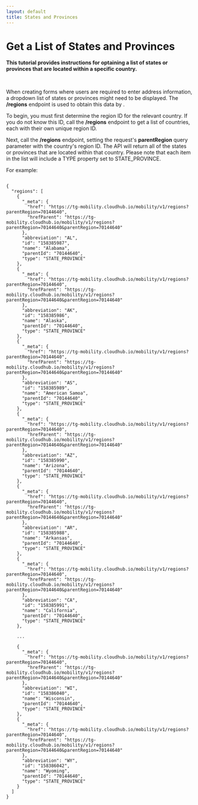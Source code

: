 ```yaml
---
layout: default
title: States and Provinces
---
```



# Get a List of States and Provinces

**This tutorial provides instructions for optaining a list of states or provinces that are located within a specific country.**

<br/>

When creating forms where users are required to enter address information, a dropdown list of states or provinces might need to be displayed. The **/regions** endpoint is used to obtain this data by . 

To begin, you must first determine the region ID for the relevant country. If you do not know this ID, call the **/regions** endpoint to get a list of countries, each with their own unique region ID.

Next, call the **/regions** endpoint, setting the request's **parentRegion** query parameter with the country's region ID. The API will return all of the states or provinces that are located within that country. Please note that each item in the list will include a TYPE property set to STATE_PROVINCE.

For example:


```

{
  "regions": [
    {
      "_meta": {
        "href": "https://tg-mobility.cloudhub.io/mobility/v1/regions?parentRegion=70144640",
        "hrefParent": "https://tg-mobility.cloudhub.io/mobility/v1/regions?parentRegion=70144640&parentRegion=70144640"
      },
      "abbreviation": "AL",
      "id": "158385987",
      "name": "Alabama",
      "parentId": "70144640",
      "type": "STATE_PROVINCE"
    },
    {
      "_meta": {
        "href": "https://tg-mobility.cloudhub.io/mobility/v1/regions?parentRegion=70144640",
        "hrefParent": "https://tg-mobility.cloudhub.io/mobility/v1/regions?parentRegion=70144640&parentRegion=70144640"
      },
      "abbreviation": "AK",
      "id": "158385986",
      "name": "Alaska",
      "parentId": "70144640",
      "type": "STATE_PROVINCE"
    },
    {
      "_meta": {
        "href": "https://tg-mobility.cloudhub.io/mobility/v1/regions?parentRegion=70144640",
        "hrefParent": "https://tg-mobility.cloudhub.io/mobility/v1/regions?parentRegion=70144640&parentRegion=70144640"
      },
      "abbreviation": "AS",
      "id": "158385989",
      "name": "American Samoa",
      "parentId": "70144640",
      "type": "STATE_PROVINCE"
    },
    {
      "_meta": {
        "href": "https://tg-mobility.cloudhub.io/mobility/v1/regions?parentRegion=70144640",
        "hrefParent": "https://tg-mobility.cloudhub.io/mobility/v1/regions?parentRegion=70144640&parentRegion=70144640"
      },
      "abbreviation": "AZ",
      "id": "158385990",
      "name": "Arizona",
      "parentId": "70144640",
      "type": "STATE_PROVINCE"
    },
    {
      "_meta": {
        "href": "https://tg-mobility.cloudhub.io/mobility/v1/regions?parentRegion=70144640",
        "hrefParent": "https://tg-mobility.cloudhub.io/mobility/v1/regions?parentRegion=70144640&parentRegion=70144640"
      },
      "abbreviation": "AR",
      "id": "158385988",
      "name": "Arkansas",
      "parentId": "70144640",
      "type": "STATE_PROVINCE"
    },
    {
      "_meta": {
        "href": "https://tg-mobility.cloudhub.io/mobility/v1/regions?parentRegion=70144640",
        "hrefParent": "https://tg-mobility.cloudhub.io/mobility/v1/regions?parentRegion=70144640&parentRegion=70144640"
      },
      "abbreviation": "CA",
      "id": "158385991",
      "name": "California",
      "parentId": "70144640",
      "type": "STATE_PROVINCE"
    },

    ... 

    {
      "_meta": {
        "href": "https://tg-mobility.cloudhub.io/mobility/v1/regions?parentRegion=70144640",
        "hrefParent": "https://tg-mobility.cloudhub.io/mobility/v1/regions?parentRegion=70144640&parentRegion=70144640"
      },
      "abbreviation": "WI",
      "id": "158386040",
      "name": "Wisconsin",
      "parentId": "70144640",
      "type": "STATE_PROVINCE"
    },
    {
      "_meta": {
        "href": "https://tg-mobility.cloudhub.io/mobility/v1/regions?parentRegion=70144640",
        "hrefParent": "https://tg-mobility.cloudhub.io/mobility/v1/regions?parentRegion=70144640&parentRegion=70144640"
      },
      "abbreviation": "WY",
      "id": "158386042",
      "name": "Wyoming",
      "parentId": "70144640",
      "type": "STATE_PROVINCE"
    }
  ]
}

```
